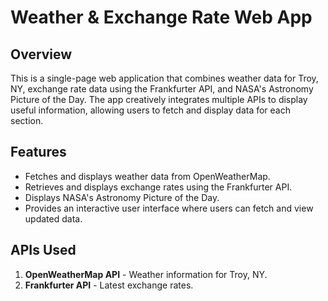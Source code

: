 # Weather & Exchange Rate Web App

## Overview

This is a single-page web application that combines weather data for Troy, NY, exchange rate data using the Frankfurter API, and NASA's Astronomy Picture of the Day. The app creatively integrates multiple APIs to display useful information, allowing users to fetch and display data for each section.

## Features

- Fetches and displays weather data from OpenWeatherMap.
- Retrieves and displays exchange rates using the Frankfurter API.
- Displays NASA's Astronomy Picture of the Day.
- Provides an interactive user interface where users can fetch and view updated data.

## APIs Used

1. **OpenWeatherMap API** - Weather information for Troy, NY.
2. **Frankfurter API** - Latest exchange rates.



